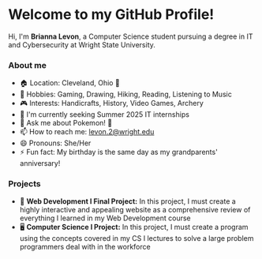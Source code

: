 # Welcome to my GitHub Profile!

Hi, I'm **Brianna Levon**, a Computer Science student pursuing a degree in IT and Cybersecurity at Wright State University. 

### About me
- 🏠 Location: Cleveland, Ohio 🎸
- 📖 Hobbies: Gaming, Drawing, Hiking, Reading, Listening to Music
- 🎮 Interests: Handicrafts, History, Video Games, Archery
- 👔 I'm currently seeking Summer 2025 IT internships
- 💬 Ask me about Pokemon! 🤩
- 📫 How to reach me: levon.2@wright.edu
- 😄 Pronouns: She/Her
- ⚡ Fun fact: My birthday is the same day as my grandparents' anniversary!

### Projects
- 🎨 **Web Development I Final Project:** In this project, I must create a highly interactive and appealing website as a comprehensive review of everything I learned in my Web Development course
- 🖥 **Computer Science I Project:** In this project, I must create a program using the concepts covered in my CS I lectures to solve a large problem programmers deal with in the workforce  

<!--- ### Programming Languages & Tools I Know & Use -->
<!--- - Javascript, HTML, CSS, Python -->
<!--- - Notepad++, VSCode, -->
